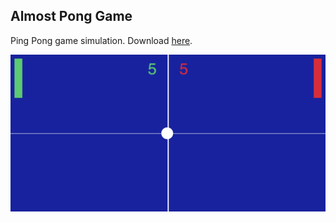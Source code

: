 ## Almost Pong Game
Ping Pong game simulation. Download <a href="https://github.com/margaritayong/code-literacy/raw/master/week_06/assignment/almostPong.zip">here</a>.

![almostPong](https://github.com/margaritayong/code-literacy/blob/master/week_06/assignment/almostPong.png)
